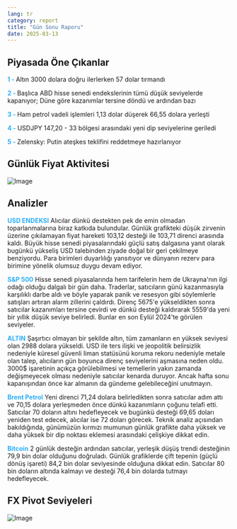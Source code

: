 ```yaml
---
lang: tr
category: report
title: "Gün Sonu Raporu"
date: 2025-03-13
---
```



<h2>Piyasada Öne Çıkanlar</h2>
<strong style="color: #2caef7;">1 - </strong> Altın 3000 dolara doğru ilerlerken 57 dolar tırmandı

<strong style="color: #2caef7;">2 - </strong> Başlıca ABD hisse senedi endekslerinin tümü düşük seviyelerde kapanıyor; Düne göre kazanımlar tersine döndü ve ardından bazı

<strong style="color: #2caef7;">3 - </strong> Ham petrol vadeli işlemleri 1,13 dolar düşerek 66,55 dolara yerleşti

<strong style="color: #2caef7;">4 - </strong> USDJPY 147,20 - 33 bölgesi arasındaki yeni dip seviyelerine geriledi

<strong style="color: #2caef7;">5 - </strong> Zelensky: Putin ateşkes teklifini reddetmeye hazırlanıyor



<h2>Günlük Fiyat Aktivitesi</h2>
<img src="https://markleighedu.github.io/img/Mar-2025/13-Mar-2025/price.jpg" alt="Image"/>

<h2>Analizler</h2>
<strong style="color: #2caef7;">USD ENDEKSI</strong> Alıcılar dünkü destekten pek de emin olmadan toparlanmalarına biraz katkıda bulundular. Günlük grafikteki düşük zirvenin üzerine çıkılamayan fiyat hareketi 103,12 desteği ile 103,71 direnci arasında kaldı. Büyük hisse senedi piyasalarındaki güçlü satış dalgasına yanıt olarak bugünkü yükseliş USD talebinden ziyade doğal bir geri çekilmeye benziyordu. Para birimleri duyarlılığı yansıtıyor ve dünyanın rezerv para birimine yönelik olumsuz duygu devam ediyor.  

<strong style="color: #2caef7;">S&P 500</strong> Hisse senedi piyasalarında hem tarifelerin hem de Ukrayna'nın ilgi odağı olduğu dalgalı bir gün daha. Traderlar, satıcıların günü kazanmasıyla karşılıklı darbe aldı ve böyle yaparak panik ve resesyon gibi söylemlerle satışları artıran alarm zillerini çaldırdı. Direnç 5675'e yükseldikten sonra satıcılar kazanımları tersine çevirdi ve dünkü desteği kaldırarak 5559'da yeni bir yıllık düşük seviye belirledi. Bunlar en son Eylül 2024'te görülen seviyeler.

<strong style="color: #2caef7;">ALTIN</strong> Şaşırtıcı olmayan bir şekilde altın, tüm zamanların en yüksek seviyesi olan 2988 dolara yükseldi. USD ile ters ilişki ve jeopolitik belirsizlik nedeniyle küresel güvenli liman statüsünü koruma rekoru nedeniyle metale olan talep, alıcıların gün boyunca direnç seviyelerini aşmasına neden oldu. 3000$ işaretinin açıkça görülebilmesi ve temellerin yakın zamanda değişmeyecek olması nedeniyle satıcılar kenarda duruyor. Ancak hafta sonu kapanışından önce kar almanın da gündeme gelebileceğini unutmayın.   

<strong style="color: #2caef7;">Brent Petrol</strong> Yeni direnci 71,24 dolara belirledikten sonra satıcılar adım attı ve 70,15 dolara yerleşmeden önce dünkü kazanımların çoğunu telafi etti. Satıcılar 70 doların altını hedefleyecek ve bugünkü desteği 69,65 doları yeniden test edecek, alıcılar ise 72 doları görecek. Teknik analiz açısından bakıldığında, günümüzün kırmızı mumunun günlük grafikte daha yüksek ve daha yüksek bir dip noktası eklemesi arasındaki çelişkiye dikkat edin.

<strong style="color: #2caef7;">Bitcoin</strong> 2 günlük desteğin ardından satıcılar, yerleşik düşüş trendi desteğinin 79,9 bin dolar olduğunu doğruladı. Günlük grafiklerde çift tepenin (güçlü dönüş işareti) 84,2 bin dolar seviyesinde olduğuna dikkat edin. Satıcılar 80 bin doların altında kalmayı ve desteği 76,4 bin dolarda tutmayı hedefleyecek.



<h2>FX Pivot Seviyeleri</h2>
<img src="https://markleighedu.github.io/img/Mar-2025/13-Mar-2025/pivot.jpg" alt="Image"/>